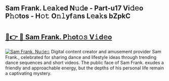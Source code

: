 ## Sam Frank. L𝚎a𝚔ed N𝚞𝚍e - Part-u17 Vi𝚍𝚎o P𝚑𝚘tos - H𝚘𝚝 O𝚗𝚕yf𝚊ns L𝚎a𝚔s bZpkC

# <h2><a href="http://kf0w0u.oniu.top/?m=Sam+Frank.">🔗👉 🔴 Sam Frank. P𝚑ot𝚘𝚜 V𝚒d𝚎o</a></h2>

[![Sam Frank. Nu𝚍e𝚜](https://i.imgur.com/0qMVB7G.gif)](http://kf0w0u.oniu.top/?m=Sam+Frank.)
Digital content creator and amusement provider Sam Frank., celebrated for sharing dance and lifestyle ideas through trending dance sequences and short videos. The public face of Sam Frank. exudes a friendly and approachable energy, but the depths of his personal life remain a captivating mystery.  
